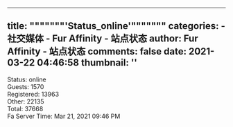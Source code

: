 
---
title: """""""'Status_online'"""""""
categories: 
    - 社交媒体
    - Fur Affinity - 站点状态
author: Fur Affinity - 站点状态
comments: false
date: 2021-03-22 04:46:58
thumbnail: ''
---

<div>   
Status: online <br> Guests: 1570 <br>Registered: 13963 <br> Other: 22135  <br>Total: 37668 <br> Fa Server Time: Mar 21, 2021 09:46 PM  
</div>
            